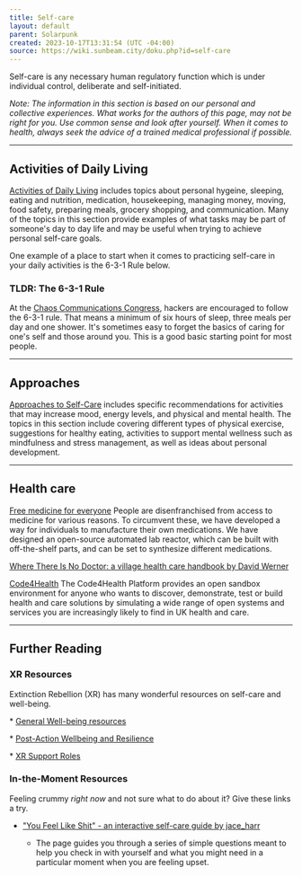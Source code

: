 ```yaml
---
title: Self-care
layout: default
parent: Solarpunk
created: 2023-10-17T13:31:54 (UTC -04:00)
source: https://wiki.sunbeam.city/doku.php?id=self-care
---
```


Self-care is any necessary human regulatory function which is under individual control, deliberate and self-initiated.

_Note: The information in this section is based on our personal and collective experiences. What works for the authors of this page, may not be right for you. Use common sense and look after yourself. When it comes to health, always seek the advice of a trained medical professional if possible._

___

## Activities of Daily Living

[Activities of Daily Living](https://wiki.sunbeam.city/doku.php?id=self-care:activities-of-daily-living "self-care:activities-of-daily-living") includes topics about personal hygeine, sleeping, eating and nutrition, medication, housekeeping, managing money, moving, food safety, preparing meals, grocery shopping, and communication. Many of the topics in this section provide examples of what tasks may be part of someone's day to day life and may be useful when trying to achieve personal self-care goals.

One example of a place to start when it comes to practicing self-care in your daily activities is the 6-3-1 Rule below.

### TLDR: The 6-3-1 Rule

At the [Chaos Communications Congress](https://en.wikipedia.org/wiki/Chaos_Communication_Congress "https://en.wikipedia.org/wiki/Chaos_Communication_Congress"), hackers are encouraged to follow the 6-3-1 rule. That means a minimum of six hours of sleep, three meals per day and one shower. It's sometimes easy to forget the basics of caring for one's self and those around you. This is a good basic starting point for most people.

___

## Approaches

[Approaches to Self-Care](https://wiki.sunbeam.city/doku.php?id=self-care:approaches "self-care:approaches") includes specific recommendations for activities that may increase mood, energy levels, and physical and mental health. The topics in this section include covering different types of physical exercise, suggestions for healthy eating, activities to support mental wellness such as mindfulness and stress management, as well as ideas about personal development.

___

## Health care

[Free medicine for everyone](https://fourthievesvinegar.org "https://fourthievesvinegar.org") People are disenfranchised from access to medicine for various reasons. To circumvent these, we have developed a way for individuals to manufacture their own medications. We have designed an open-source automated lab reactor, which can be built with off-the-shelf parts, and can be set to synthesize different medications.

[Where There Is No Doctor: a village health care handbook by David Werner](http://www.frankshospitalworkshop.com/organisation/biomed_documents/Where%20there%20is%20no%20Doctor%20-%20David%20Werner.pdf "http://www.frankshospitalworkshop.com/organisation/biomed_documents/Where%20there%20is%20no%20Doctor%20-%20David%20Werner.pdf")

[Code4Health](https://platform.code4health.org/#/ "https://platform.code4health.org/#/") The Code4Health Platform provides an open sandbox environment for anyone who wants to discover, demonstrate, test or build health and care solutions by simulating a wide range of open systems and services you are increasingly likely to find in UK health and care.

___

## Further Reading

### XR Resources

Extinction Rebellion (XR) has many wonderful resources on self-care and well-being.

\* [General Well-being resources](https://rebellion.earth/act-now/resources/wellbeing/ "https://rebellion.earth/act-now/resources/wellbeing/")

\* [Post-Action Wellbeing and Resilience](https://docs.google.com/document/d/1Fe4WQxIHJfpUeLVLKs4R6aGCUdBU0ri6RqpIowbD3ew/edit#heading=h.1cmvtugnlcnb "https://docs.google.com/document/d/1Fe4WQxIHJfpUeLVLKs4R6aGCUdBU0ri6RqpIowbD3ew/edit#heading=h.1cmvtugnlcnb")

\* [XR Support Roles](https://docs.google.com/document/d/1K1NHDfxkHaeLT86wwfloGp5J7hXtKo4BIPhb0tSLAe0/edit "https://docs.google.com/document/d/1K1NHDfxkHaeLT86wwfloGp5J7hXtKo4BIPhb0tSLAe0/edit")

### In-the-Moment Resources

Feeling crummy _right now_ and not sure what to do about it? Give these links a try.

-   ["You Feel Like Shit" - an interactive self-care guide by jace\_harr](http://www.philome.la/jace_harr/you-feel-like-shit-an-interactive-self-care-guide/play "http://www.philome.la/jace_harr/you-feel-like-shit-an-interactive-self-care-guide/play")
    
    -   The page guides you through a series of simple questions meant to help you check in with yourself and what you might need in a particular moment when you are feeling upset.
